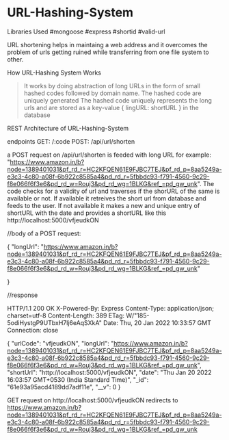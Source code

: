 # URL-Hashing-System

Libraries Used
#mongoose
#express
#shortid
#valid-url


URL shortening helps in maintaing a web address and it overcomes the problem of urls getting ruined while transferring from one file system to other.


How URL-Hashing System Works

> It works by doing abstraction of long URLs in the form of small hashed codes followed by domain name.
> The hashed code are uniquely generated 
> The hashed code uniquely represents the long urls and are stored as a key-value
{ lingURL: shortURL } in the database


   REST Architecture of URL-Hashing-System

endpoints
GET: /:code
POST: /api/url/shorten

a POST request on /api/url/shorten is feeded with long URL for example: "https://www.amazon.in/b?node=1389401031&pf_rd_r=HC2KFQEN61E9FJBC7TEJ&pf_rd_p=8aa5249a-e3c3-4c80-a08f-6b922c8585a4&pd_rd_r=5fbbdc93-f791-4560-9c29-f8e066f6f3e6&pd_rd_w=Rouj3&pd_rd_wg=1BLKG&ref_=pd_gw_unk".
 The code checks for a validity of url and traverses if the shorURL of the same is available or not.
 If available it retreives the short url from database and feeds to the user.
 If not available it makes a new and unique entry of shortURL  with the date and provides a shortURL like this http://localhost:5000/vfjeudkON

//body of a POST request:

{
  "longUrl": "https://www.amazon.in/b?node=1389401031&pf_rd_r=HC2KFQEN61E9FJBC7TEJ&pf_rd_p=8aa5249a-e3c3-4c80-a08f-6b922c8585a4&pd_rd_r=5fbbdc93-f791-4560-9c29-f8e066f6f3e6&pd_rd_w=Rouj3&pd_rd_wg=1BLKG&ref_=pd_gw_unk"

}

//response 

HTTP/1.1 200 OK
X-Powered-By: Express
Content-Type: application/json; charset=utf-8
Content-Length: 389
ETag: W/"185-5odiHystgP9UTbxH7lj6eAqSXkA"
Date: Thu, 20 Jan 2022 10:33:57 GMT
Connection: close

{
  "urlCode": "vfjeudkON",
  "longUrl": "https://www.amazon.in/b?node=1389401031&pf_rd_r=HC2KFQEN61E9FJBC7TEJ&pf_rd_p=8aa5249a-e3c3-4c80-a08f-6b922c8585a4&pd_rd_r=5fbbdc93-f791-4560-9c29-f8e066f6f3e6&pd_rd_w=Rouj3&pd_rd_wg=1BLKG&ref_=pd_gw_unk",
  "shortUrl": "http://localhost:5000/vfjeudkON",
  "date": "Thu Jan 20 2022 16:03:57 GMT+0530 (India Standard Time)",
  "_id": "61e93a95acd4189dd7adf11e",
  "__v": 0
}



GET request on http://localhost:5000/vfjeudkON redirects to  https://www.amazon.in/b?node=1389401031&pf_rd_r=HC2KFQEN61E9FJBC7TEJ&pf_rd_p=8aa5249a-e3c3-4c80-a08f-6b922c8585a4&pd_rd_r=5fbbdc93-f791-4560-9c29-f8e066f6f3e6&pd_rd_w=Rouj3&pd_rd_wg=1BLKG&ref_=pd_gw_unk
 
	